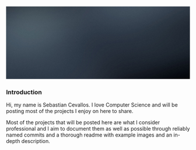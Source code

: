![](/background.jpg)

### Introduction

Hi, my name is Sebastian Cevallos. I love Computer Science and will be posting most of the projects I enjoy on here to share.

Most of the projects that will be posted here are what I consider professional and I aim to document them as well as possible through reliably named commits and a thorough readme with example images and an in-depth description.
